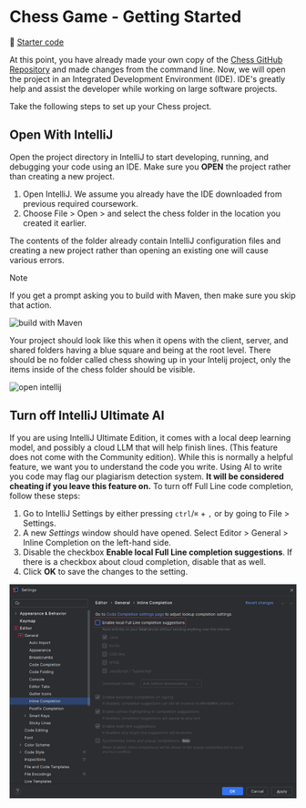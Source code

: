 # Chess Game - Getting Started

📁 [Starter code](https://github.com/softwareconstruction240/chess)

At this point, you have already made your own copy of the [Chess GitHub Repository](../chess-github-repository/chess-github-repository.md) and made changes from the command line. Now, we will open the project in an Integrated Development Environment (IDE). IDE's greatly help and assist the developer while working on large software projects.

Take the following steps to set up your Chess project.

## Open With IntelliJ

Open the project directory in IntelliJ to start developing, running, and debugging your code using an IDE. Make sure you **OPEN** the project rather than creating a new project.

1. Open IntelliJ. We assume you already have the IDE downloaded from previous required coursework.
2. Choose File > Open > and select the chess folder in the location you created it earlier.

The contents of the folder already contain IntelliJ configuration files and creating a new project rather than opening an existing one will cause various errors.

> [!NOTE]
> If you get a prompt asking you to build with Maven, then make sure you skip that action.

![build with Maven](build-with-maven-prompt.png)

Your project should look like this when it opens with the client, server, and shared folders having a blue square and being at the root level. There should be no folder called chess showing up in your Intelij project, only the items inside of the chess folder should be visible.

![open intellij](open-intellij.png)

## Turn off IntelliJ Ultimate AI

If you are using IntelliJ Ultimate Edition, it comes with a local deep learning model, and possibly a cloud LLM that will help finish lines. (This feature does not come with the Community edition). While this is normally a helpful feature, we want you to understand the code you write. Using AI to write you code may flag our plagiarism detection system. **It will be considered cheating if you leave this feature on.** To turn off Full Line code completion, follow these steps:

1. Go to IntelliJ Settings by either pressing `ctrl`/`⌘` + `,` or by going to File > Settings.
1. A new _Settings_ window should have opened. Select Editor > General > Inline Completion on the left-hand side.
1. Disable the checkbox **Enable local Full Line completion suggestions**. If there is a checkbox about cloud completion, disable that as well.
1. Click **OK** to save the changes to the setting.

![inline completion settings](inline-completion.png)
